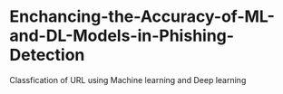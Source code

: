 # Enchancing-the-Accuracy-of-ML-and-DL-Models-in-Phishing-Detection
Classfication of URL using Machine learning and Deep learning
